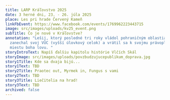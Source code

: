 ```yaml
---
title: LARP Kráľovstvo 2025
date: 3 herné dni, 23. - 26. júla 2025
place: Les pri hrade Červený Kameň
linkFbEvent: https://www.facebook.com/events/1769962223443715
image: src/images/uploads/kv25_event.png
subTitle: Čo je nové v Kráľovstve?
annotation: "Lešij, ktorý posledné tri roky vládol pohraničným oblastiam,
  zanechal svoj VÚC (vyšší úlovkový celok) a vrátil sa k svojmu právoplatnému
  miestu boha lovu. "
storyIntroText: Napíš ďalšiu kapitolu histórie Vlčích Skál
storyImage: src/images/uploads/povzbudzujucepublikum_doprava.jpg
story1Title: Kde sa dvaja bijú...
story1Text: TBD
story2Title: Praotec out, Myrmek in, Fungus s vami
story2Text: TBD
story3Title: Liečitelia na hrad!
story3Text: TBD
archived: false
---
```

